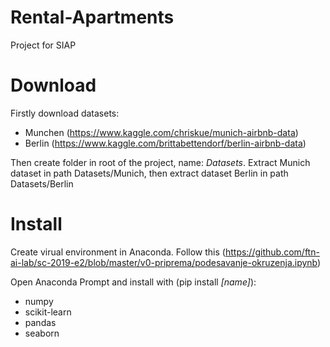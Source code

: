 # Rental-Apartments
Project for SIAP

# Download
Firstly download datasets:
* Munchen (https://www.kaggle.com/chriskue/munich-airbnb-data)
* Berlin (https://www.kaggle.com/brittabettendorf/berlin-airbnb-data)

Then create folder in root of the project, name: *Datasets*. 
Extract Munich dataset in path Datasets/Munich, then extract dataset Berlin in path Datasets/Berlin

# Install
Create virual environment in Anaconda. Follow this (https://github.com/ftn-ai-lab/sc-2019-e2/blob/master/v0-priprema/podesavanje-okruzenja.ipynb)

Open Anaconda Prompt and install with (pip install _[name]_): 
* numpy
* scikit-learn
* pandas
* seaborn
